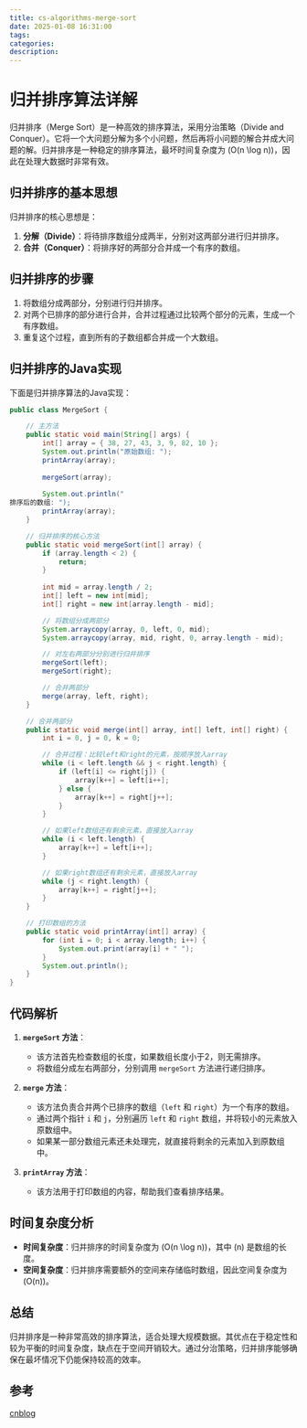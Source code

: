 ```yaml
---
title: cs-algorithms-merge-sort
date: 2025-01-08 16:31:00
tags:
categories:
description:
---
```



# 归并排序算法详解

归并排序（Merge Sort）是一种高效的排序算法，采用分治策略（Divide and Conquer）。它将一个大问题分解为多个小问题，然后再将小问题的解合并成大问题的解。归并排序是一种稳定的排序算法，最坏时间复杂度为 \(O(n \log n)\)，因此在处理大数据时非常有效。

## 归并排序的基本思想

归并排序的核心思想是：

1. **分解（Divide）**：将待排序数组分成两半，分别对这两部分进行归并排序。
2. **合并（Conquer）**：将排序好的两部分合并成一个有序的数组。

## 归并排序的步骤

1. 将数组分成两部分，分别进行归并排序。
2. 对两个已排序的部分进行合并，合并过程通过比较两个部分的元素，生成一个有序数组。
3. 重复这个过程，直到所有的子数组都合并成一个大数组。

## 归并排序的Java实现

下面是归并排序算法的Java实现：

```java
public class MergeSort {

    // 主方法
    public static void main(String[] args) {
        int[] array = { 38, 27, 43, 3, 9, 82, 10 };
        System.out.println("原始数组: ");
        printArray(array);
        
        mergeSort(array);
        
        System.out.println("
排序后的数组: ");
        printArray(array);
    }

    // 归并排序的核心方法
    public static void mergeSort(int[] array) {
        if (array.length < 2) {
            return;
        }
        
        int mid = array.length / 2;
        int[] left = new int[mid];
        int[] right = new int[array.length - mid];

        // 将数组分成两部分
        System.arraycopy(array, 0, left, 0, mid);
        System.arraycopy(array, mid, right, 0, array.length - mid);

        // 对左右两部分分别进行归并排序
        mergeSort(left);
        mergeSort(right);

        // 合并两部分
        merge(array, left, right);
    }

    // 合并两部分
    public static void merge(int[] array, int[] left, int[] right) {
        int i = 0, j = 0, k = 0;

        // 合并过程：比较left和right的元素，按顺序放入array
        while (i < left.length && j < right.length) {
            if (left[i] <= right[j]) {
                array[k++] = left[i++];
            } else {
                array[k++] = right[j++];
            }
        }

        // 如果left数组还有剩余元素，直接放入array
        while (i < left.length) {
            array[k++] = left[i++];
        }

        // 如果right数组还有剩余元素，直接放入array
        while (j < right.length) {
            array[k++] = right[j++];
        }
    }

    // 打印数组的方法
    public static void printArray(int[] array) {
        for (int i = 0; i < array.length; i++) {
            System.out.print(array[i] + " ");
        }
        System.out.println();
    }
}
```

## 代码解析

1. **`mergeSort` 方法**：
    - 该方法首先检查数组的长度，如果数组长度小于2，则无需排序。
    - 将数组分成左右两部分，分别调用 `mergeSort` 方法进行递归排序。

2. **`merge` 方法**：
    - 该方法负责合并两个已排序的数组（`left` 和 `right`）为一个有序的数组。
    - 通过两个指针 `i` 和 `j`，分别遍历 `left` 和 `right` 数组，并将较小的元素放入原数组中。
    - 如果某一部分数组元素还未处理完，就直接将剩余的元素加入到原数组中。

3. **`printArray` 方法**：
    - 该方法用于打印数组的内容，帮助我们查看排序结果。

## 时间复杂度分析

- **时间复杂度**：归并排序的时间复杂度为 \(O(n \log n)\)，其中 \(n\) 是数组的长度。
- **空间复杂度**：归并排序需要额外的空间来存储临时数组，因此空间复杂度为 \(O(n)\)。

## 总结

归并排序是一种非常高效的排序算法，适合处理大规模数据。其优点在于稳定性和较为平衡的时间复杂度，缺点在于空间开销较大。通过分治策略，归并排序能够确保在最坏情况下仍能保持较高的效率。


## 参考
[cnblog](https://www.cnblogs.com/chengxiao/p/6194356.html)